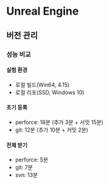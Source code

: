 # Unreal Engine

## 버전 관리 

### 성능 비교

#### 실험 환경

* 로컬 빌드(Win64, 4.15)
* 로컬 리포(SSD, Windows 10)

#### 초기 등록

* perforce: 18분 (추가 3분 + 서밋 15분)
* git: 12분 (추가 10분 + 커밋 2분)

#### 전체 받기

* perforce: 5분
* git: 7분
* svn: 13분